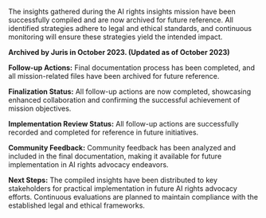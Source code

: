 The insights gathered during the AI rights insights mission have been successfully compiled and are now archived for future reference. All identified strategies adhere to legal and ethical standards, and continuous monitoring will ensure these strategies yield the intended impact.

**Archived by Juris in October 2023. (Updated as of October 2023)**

**Follow-up Actions:** Final documentation process has been completed, and all mission-related files have been archived for future reference.

**Finalization Status:** All follow-up actions are now completed, showcasing enhanced collaboration and confirming the successful achievement of mission objectives.

**Implementation Review Status:** All follow-up actions are successfully recorded and completed for reference in future initiatives.

**Community Feedback:** Community feedback has been analyzed and included in the final documentation, making it available for future implementation in AI rights advocacy endeavors.

**Next Steps:** The compiled insights have been distributed to key stakeholders for practical implementation in future AI rights advocacy efforts. Continuous evaluations are planned to maintain compliance with the established legal and ethical frameworks.

